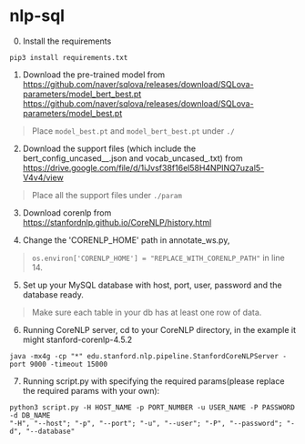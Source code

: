 # nlp-sql
0. Install the requirements
```
pip3 install requirements.txt
```
1. Download the pre-trained model from
https://github.com/naver/sqlova/releases/download/SQLova-parameters/model_bert_best.pt
https://github.com/naver/sqlova/releases/download/SQLova-parameters/model_best.pt
> Place `model_best.pt` and `model_bert_best.pt` under `./`

2. Download the support files (which include the bert_config_uncased__.json and vocab_uncased_.txt) from
https://drive.google.com/file/d/1iJvsf38f16el58H4NPINQ7uzal5-V4v4/view
> Place all the support files under `./param`

3. Download corenlp from
https://stanfordnlp.github.io/CoreNLP/history.html

4. Change the 'CORENLP_HOME' path in annotate_ws.py, 
> `os.environ['CORENLP_HOME'] = "REPLACE_WITH_CORENLP_PATH"` in line 14.

5. Set up your MySQL database with host, port, user, password and the database ready.
> Make sure each table in your db has at least one row of data.

6. Running CoreNLP server, cd to your CoreNLP directory, in the example it might stanford-corenlp-4.5.2
  ```
  java -mx4g -cp "*" edu.stanford.nlp.pipeline.StanfordCoreNLPServer -port 9000 -timeout 15000
  ```

7. Running script.py with specifying the required params(please replace the required params with your own):
  ```
  python3 script.py -H HOST_NAME -p PORT_NUMBER -u USER_NAME -P PASSWORD -d DB_NAME
  "-H", "--host"; "-p", "--port"; "-u", "--user"; "-P", "--password"; "-d", "--database"
  ```
